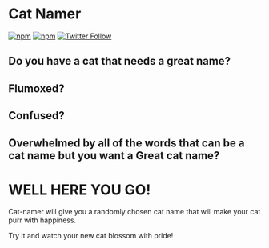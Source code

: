 Cat Namer
=========
[![npm](https://img.shields.io/npm/v/cat-namer.svg?colorB=ff0080)](https://www.npmjs.com/package/cat-namer)
[![npm](https://img.shields.io/npm/l/cat-namer.svg?colorB=ff0080)](https://www.npmjs.com/package/cat-namer)
[![Twitter Follow](https://img.shields.io/twitter/follow/cyclokitty.svg?style=social&label=Follow)](https://twitter.com/cyclokitty)

## Do you have a cat that needs a great name?
## Flumoxed?
## Confused?
## Overwhelmed by all of the words that can be a cat name but you want a **Great** cat name?

WELL HERE YOU GO!
=================

Cat-namer will give you a randomly chosen cat name that will make your cat purr with happiness.

Try it and watch your new cat blossom with pride!
